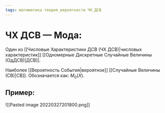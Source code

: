 ```yaml
---
tags: математика теория_вероятности ЧХ_ДСВ
---
```

# ЧХ ДСВ — Мода:
Один из [[Числовые Характеристики ДСВ (ЧХ ДСВ)|числовых характеристик]] [[Одномерные Дискретные Случайные Величины (ОдДСВ)|ДСВ]].

Наиболее [[Вероятность События|вероятное]] [[Случайные Величины (СВ)|СВ]]. Обозначается как: $M_0(X)$.

## Пример:
![[Pasted image 20220327201800.png]]